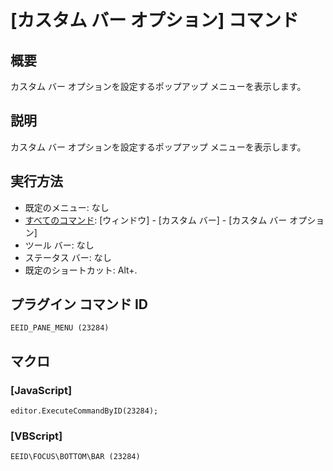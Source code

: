 # \[カスタム バー オプション\] コマンド

## 概要

カスタム バー オプションを設定するポップアップ メニューを表示します。

## 説明

カスタム バー オプションを設定するポップアップ メニューを表示します。

## 実行方法

- 既定のメニュー: なし
- [すべてのコマンド](../../glossary/allcommands): \[ウィンドウ\] \- \[カスタム バー\] \- \[カスタム バー オプション\]
- ツール バー: なし
- ステータス バー: なし
- 既定のショートカット: Alt+.

## プラグイン コマンド ID

```
EEID_PANE_MENU (23284)```

## マクロ

### \[JavaScript\]

```
editor.ExecuteCommandByID(23284);
```

### \[VBScript\]

```
EEID\FOCUS\BOTTOM\BAR (23284)
```
